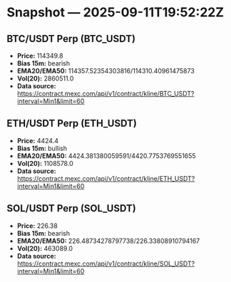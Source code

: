 # Snapshot — 2025-09-11T19:52:22Z

## BTC/USDT Perp (BTC_USDT)
- **Price:** 114349.8
- **Bias 15m:** bearish
- **EMA20/EMA50:** 114357.52354303816/114310.40961475873
- **Vol(20):** 2860511.0
- **Data source:** https://contract.mexc.com/api/v1/contract/kline/BTC_USDT?interval=Min1&limit=60

## ETH/USDT Perp (ETH_USDT)
- **Price:** 4424.4
- **Bias 15m:** bullish
- **EMA20/EMA50:** 4424.381380059591/4420.7753769551655
- **Vol(20):** 1108578.0
- **Data source:** https://contract.mexc.com/api/v1/contract/kline/ETH_USDT?interval=Min1&limit=60

## SOL/USDT Perp (SOL_USDT)
- **Price:** 226.38
- **Bias 15m:** bearish
- **EMA20/EMA50:** 226.48734278797738/226.33808910794167
- **Vol(20):** 463089.0
- **Data source:** https://contract.mexc.com/api/v1/contract/kline/SOL_USDT?interval=Min1&limit=60
